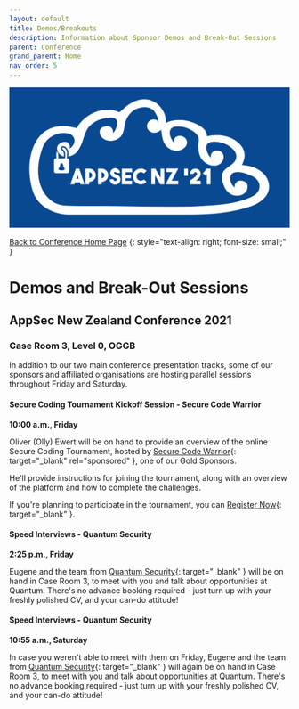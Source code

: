 ```yaml
---
layout: default
title: Demos/Breakouts
description: Information about Sponsor Demos and Break-Out Sessions
parent: Conference
grand_parent: Home
nav_order: 5
---
```


[![Web Banner](/assets/images/Event_Banner_Graphic.png)](/conference/)   

[Back to Conference Home Page](index.md)
{: style="text-align: right; font-size: small;" }

# Demos and Break-Out Sessions

## AppSec New Zealand Conference 2021

### Case Room 3, Level 0, OGGB

In addition to our two main conference presentation tracks, some of our sponsors and affiliated organisations are hosting parallel sessions throughout Friday and Saturday.

#### Secure Coding Tournament Kickoff Session - Secure Code Warrior   
**10:00 a.m., Friday**

Oliver (Olly) Ewert will be on hand to provide an overview of the online Secure Coding Tournament, hosted by [Secure Code Warrior](https://www.securecodewarrior.com/){: target="_blank" rel="sponsored" }, one of our Gold Sponsors.

He'll provide instructions for joining the tournament, along with an overview of the platform and how to complete the challenges.

If you're planning to participate in the tournament, you can [Register Now](https://discover.securecodewarrior.com/TN-202101-APPSEC-NZ_01LP-Registration.html){: target="_blank" }. 

#### Speed Interviews - Quantum Security   
**2:25 p.m., Friday**

Eugene and the team from [Quantum Security](https://quantumsecurity.co.nz/){: target="_blank" } will be on hand in Case Room 3, to meet with you and talk about opportunities at Quantum. There's no advance booking required - just turn up with your freshly polished CV, and your can-do attitude!

#### Speed Interviews - Quantum Security   
**10:55 a.m., Saturday**

In case you weren't able to meet with them on Friday, Eugene and the team from [Quantum Security](https://quantumsecurity.co.nz/){: target="_blank" } will again be on hand in Case Room 3, to meet with you and talk about opportunities at Quantum. There's no advance booking required - just turn up with your freshly polished CV, and your can-do attitude!


